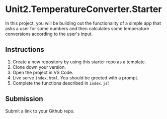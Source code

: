 # Unit2.TemperatureConverter.Starter

In this project, you will be building out the functionality of a simple app that asks a user for some numbers and then calculates some temperature conversions according to the user's input.

## Instructions

1. Create a new repository by using this starter repo as a template.
2. Clone down your version.
3. Open the project in VS Code.
4. Live serve `index.html`. You should be greeted with a prompt.
5. Complete the functions described in `index.js`!

## Submission

Submit a link to your Github repo.
